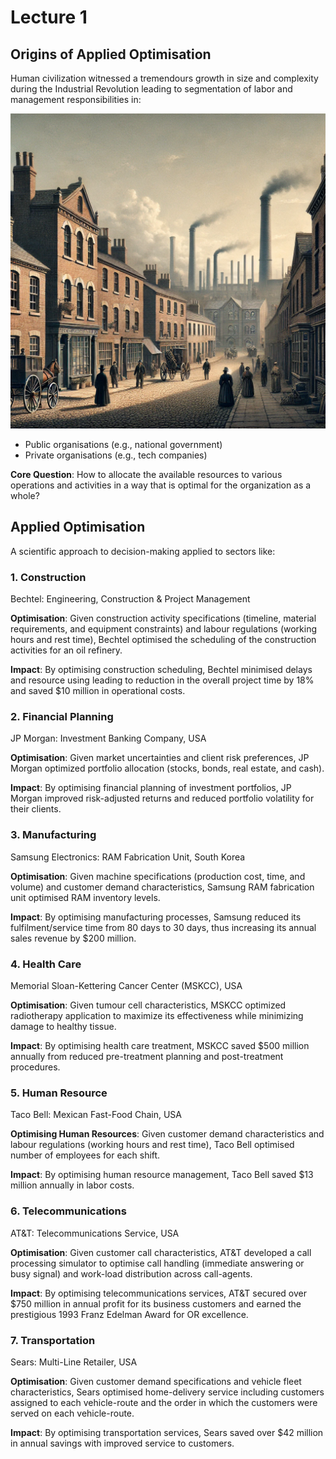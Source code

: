 # Lecture 1

## Origins of Applied Optimisation
Human civilization witnessed a tremendours growth in size and complexity during the Industrial Revolution leading to segmentation of labor and management responsibilities in:

![The Industrial Revolution](/book/figures/01_industrial_revolution.webp)

- Public organisations (e.g., national government)
- Private organisations (e.g., tech companies)

**Core Question**: How to allocate the available resources to various operations and activities in a way that is optimal for the organization as a whole?

## Applied Optimisation
A scientific approach to decision-making applied to sectors like:

### 1. Construction

Bechtel: Engineering, Construction & Project Management

**Optimisation**: Given construction activity specifications (timeline, material requirements, and equipment constraints) and labour regulations (working hours and rest time), Bechtel optimised the scheduling of the construction activities for an oil refinery.

**Impact**: By optimising construction scheduling, Bechtel minimised delays and resource using leading to reduction in the overall project time by 18% and saved $10 million in operational costs.

### 2. Financial Planning

JP Morgan: Investment Banking Company, USA

**Optimisation**: Given market uncertainties and client risk preferences, JP Morgan optimized portfolio allocation (stocks, bonds, real estate, and cash).

**Impact**: By optimising financial planning of investment portfolios, JP Morgan improved risk-adjusted returns and reduced portfolio volatility for their clients.

### 3. Manufacturing

Samsung Electronics: RAM Fabrication Unit, South Korea

**Optimisation**: Given machine specifications (production cost, time, and volume) and customer demand characteristics, Samsung RAM fabrication unit optimised RAM inventory levels.

**Impact**: By optimising manufacturing processes, Samsung reduced its fulfilment/service time from 80 days to 30 days, thus increasing its annual sales revenue by $200 million.

### 4. Health Care

Memorial Sloan-Kettering Cancer Center (MSKCC), USA

**Optimisation**: Given tumour cell characteristics, MSKCC optimized radiotherapy application to maximize its effectiveness while minimizing damage to healthy tissue.

**Impact**: By optimising health care treatment, MSKCC saved $500 million annually from reduced pre-treatment planning and post-treatment procedures.

### 5. Human Resource

Taco Bell: Mexican Fast-Food Chain, USA

**Optimising Human Resources**: Given customer demand characteristics and labour regulations (working hours and rest time), Taco Bell optimised number of employees for each shift.

**Impact**: By optimising human resource management, Taco Bell saved $13 million annually in labor costs.

### 6. Telecommunications

AT&T: Telecommunications Service, USA

**Optimisation**: Given customer call characteristics, AT&T developed a call processing simulator to optimise call handling (immediate answering or busy signal) and work-load distribution across call-agents.

**Impact**: By optimising telecommunications services, AT&T secured over $750 million in annual profit for its business customers and earned the prestigious 1993 Franz Edelman Award for OR excellence.

### 7. Transportation

Sears: Multi-Line Retailer, USA

**Optimisation**: Given customer demand specifications and vehicle fleet characteristics, Sears optimised home-delivery service including customers assigned to each vehicle-route and the order in which the customers were served on each vehicle-route.

**Impact**: By optimising transportation services, Sears saved over $42 million in annual savings with improved service to customers.
